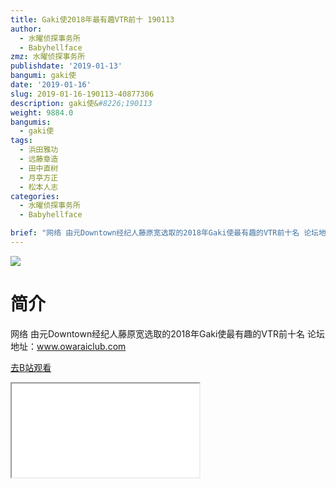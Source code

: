 ```yaml
---
title: Gaki使2018年最有趣VTR前十 190113
author:
  - 水曜侦探事务所
  - Babyhellface
zmz: 水曜侦探事务所
publishdate: '2019-01-13'
bangumi: gaki使
date: '2019-01-16'
slug: 2019-01-16-190113-40877306
description: gaki使&#8226;190113
weight: 9884.0
bangumis:
  - gaki使
tags:
  - 浜田雅功
  - 远藤章造
  - 田中直树
  - 月亭方正
  - 松本人志
categories:
  - 水曜侦探事务所
  - Babyhellface

brief: "网络 由元Downtown经纪人藤原宽选取的2018年Gaki使最有趣的VTR前十名 论坛地址：www.owaraiclub.com"
---
```

![](https://i.imgur.com/GuqkDhF.jpg)
# 简介  
网络
由元Downtown经纪人藤原宽选取的2018年Gaki使最有趣的VTR前十名
论坛地址：www.owaraiclub.com  

[去B站观看](https://www.bilibili.com/video/av40877306/)
<div class ="resp-container"><iframe class="testiframe" src="//player.bilibili.com/player.html?aid=40877306"", scrolling="no", allowfullscreen="true" > </iframe></div> 
